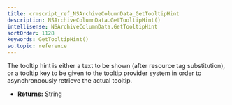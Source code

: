 ```yaml
---
title: crmscript_ref_NSArchiveColumnData_GetTooltipHint
description: NSArchiveColumnData.GetTooltipHint()
intellisense: NSArchiveColumnData.GetTooltipHint
sortOrder: 1128
keywords: GetTooltipHint()
so.topic: reference
---
```



The tooltip hint is either a text to be shown (after resource tag substitution), or a tooltip key to be given to the tooltip provider system in order to asynchronoously retrieve the actual tooltip.



* **Returns:** String


